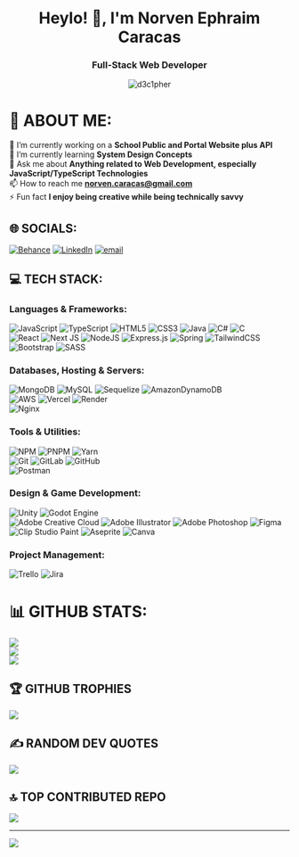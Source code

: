 <h1 align="center">Heylo! 👋, I'm Norven Ephraim Caracas</h1>
<h3 align="center">Full-Stack Web Developer</h3>

<p align="center"> <img src="https://komarev.com/ghpvc/?username=d3c1pher&label=Profile%20views&color=0e75b6&style=flat" alt="d3c1pher" /> </p>

# 💫 ABOUT ME:
🔭 I’m currently working on a **School Public and Portal Website plus API**<br>🌱 I’m currently learning **System Design Concepts**<br>💬 Ask me about **Anything related to Web Development, especially JavaScript/TypeScript Technologies**<br>📫 How to reach me **norven.caracas@gmail.com**<br>⚡ Fun fact **I enjoy being creative while being technically savvy**

## 🌐 SOCIALS:
[![Behance](https://img.shields.io/badge/Behance-1769ff?logo=behance&logoColor=white)](https://behance.net/https://www.behance.net/d3c1pher) [![LinkedIn](https://img.shields.io/badge/LinkedIn-%230077B5.svg?logo=linkedin&logoColor=white)](https://linkedin.com/in/https://www.linkedin.com/in/norven-ephraim-caracas-03432915a/) [![email](https://img.shields.io/badge/Email-D14836?logo=gmail&logoColor=white)](mailto:norven.caracas@gmail.com) 

## 💻 TECH STACK:
### **Languages & Frameworks:**
![JavaScript](https://img.shields.io/badge/javascript-%23323330.svg?style=for-the-badge&logo=javascript&logoColor=%23F7DF1E) ![TypeScript](https://img.shields.io/badge/typescript-%23007ACC.svg?style=for-the-badge&logo=typescript&logoColor=white) ![HTML5](https://img.shields.io/badge/html5-%23E34F26.svg?style=for-the-badge&logo=html5&logoColor=white) ![CSS3](https://img.shields.io/badge/css3-%231572B6.svg?style=for-the-badge&logo=css3&logoColor=white) ![Java](https://img.shields.io/badge/java-%23ED8B00.svg?style=for-the-badge&logo=openjdk&logoColor=white) ![C#](https://img.shields.io/badge/c%23-%23239120.svg?style=for-the-badge&logo=csharp&logoColor=white) ![C](https://img.shields.io/badge/c-%2300599C.svg?style=for-the-badge&logo=c&logoColor=white)<br> 
![React](https://img.shields.io/badge/react-%2320232a.svg?style=for-the-badge&logo=react&logoColor=%2361DAFB) ![Next JS](https://img.shields.io/badge/Next-black?style=for-the-badge&logo=next.js&logoColor=white) ![NodeJS](https://img.shields.io/badge/node.js-6DA55F?style=for-the-badge&logo=node.js&logoColor=white) ![Express.js](https://img.shields.io/badge/express.js-%23404d59.svg?style=for-the-badge&logo=express&logoColor=%2361DAFB) ![Spring](https://img.shields.io/badge/spring-%236DB33F.svg?style=for-the-badge&logo=spring&logoColor=white) ![TailwindCSS](https://img.shields.io/badge/tailwindcss-%2338B2AC.svg?style=for-the-badge&logo=tailwind-css&logoColor=white) ![Bootstrap](https://img.shields.io/badge/bootstrap-%238511FA.svg?style=for-the-badge&logo=bootstrap&logoColor=white) ![SASS](https://img.shields.io/badge/SASS-hotpink.svg?style=for-the-badge&logo=SASS&logoColor=white)
### **Databases, Hosting & Servers:**
![MongoDB](https://img.shields.io/badge/MongoDB-%234ea94b.svg?style=for-the-badge&logo=mongodb&logoColor=white) ![MySQL](https://img.shields.io/badge/mysql-4479A1.svg?style=for-the-badge&logo=mysql&logoColor=white) ![Sequelize](https://img.shields.io/badge/Sequelize-52B0E7?style=for-the-badge&logo=Sequelize&logoColor=white) ![AmazonDynamoDB](https://img.shields.io/badge/Amazon%20DynamoDB-4053D6?style=for-the-badge&logo=Amazon%20DynamoDB&logoColor=white)<br>
![AWS](https://img.shields.io/badge/AWS-%23FF9900.svg?style=for-the-badge&logo=amazon-aws&logoColor=white) ![Vercel](https://img.shields.io/badge/vercel-%23000000.svg?style=for-the-badge&logo=vercel&logoColor=white) ![Render](https://img.shields.io/badge/Render-%46E3B7.svg?style=for-the-badge&logo=render&logoColor=white) <br>
![Nginx](https://img.shields.io/badge/nginx-%23009639.svg?style=for-the-badge&logo=nginx&logoColor=white) 
### **Tools & Utilities:**
![NPM](https://img.shields.io/badge/NPM-%23CB3837.svg?style=for-the-badge&logo=npm&logoColor=white) ![PNPM](https://img.shields.io/badge/pnpm-%234a4a4a.svg?style=for-the-badge&logo=pnpm&logoColor=f69220) ![Yarn](https://img.shields.io/badge/yarn-%232C8EBB.svg?style=for-the-badge&logo=yarn&logoColor=white)<br>
![Git](https://img.shields.io/badge/git-%23F05033.svg?style=for-the-badge&logo=git&logoColor=white) ![GitLab](https://img.shields.io/badge/gitlab-%23181717.svg?style=for-the-badge&logo=gitlab&logoColor=white) ![GitHub](https://img.shields.io/badge/github-%23121011.svg?style=for-the-badge&logo=github&logoColor=white)<br> 
![Postman](https://img.shields.io/badge/Postman-FF6C37?style=for-the-badge&logo=postman&logoColor=white)
### **Design & Game Development:**
![Unity](https://img.shields.io/badge/unity-%23000000.svg?style=for-the-badge&logo=unity&logoColor=white) ![Godot Engine](https://img.shields.io/badge/GODOT-%23FFFFFF.svg?style=for-the-badge&logo=godot-engine) <br>
![Adobe Creative Cloud](https://img.shields.io/badge/Adobe%20Creative%20Cloud-DA1F26.svg?style=for-the-badge&logo=Adobe%20Creative%20Cloud&logoColor=white) ![Adobe Illustrator](https://img.shields.io/badge/adobe%20illustrator-%23FF9A00.svg?style=for-the-badge&logo=adobe%20illustrator&logoColor=white) ![Adobe Photoshop](https://img.shields.io/badge/adobe%20photoshop-%2331A8FF.svg?style=for-the-badge&logo=adobe%20photoshop&logoColor=white) ![Figma](https://img.shields.io/badge/figma-%23F24E1E.svg?style=for-the-badge&logo=figma&logoColor=white0) ![Clip Studio Paint](https://img.shields.io/badge/ClipStudioPaint-%23CFD3D3.svg?style=for-the-badge&logo=ClipStudioPaint&logoColor=white) ![Aseprite](https://img.shields.io/badge/Aseprite-FFFFFF?style=for-the-badge&logo=Aseprite&logoColor=#7D929E) ![Canva](https://img.shields.io/badge/Canva-%2300C4CC.svg?style=for-the-badge&logo=Canva&logoColor=white)
### **Project Management:**
![Trello](https://img.shields.io/badge/Trello-%23026AA7.svg?style=for-the-badge&logo=Trello&logoColor=white) ![Jira](https://img.shields.io/badge/jira-%230A0FFF.svg?style=for-the-badge&logo=jira&logoColor=white)

# 📊 GITHUB STATS:
![](https://github-readme-stats.vercel.app/api?username=D3c1pher&theme=dracula&hide_border=false&include_all_commits=true&count_private=true)<br/>
![](https://nirzak-streak-stats.vercel.app/?user=D3c1pher&theme=dracula&hide_border=false)<br/>
![](https://github-readme-stats.vercel.app/api/top-langs/?username=D3c1pher&theme=dracula&hide_border=false&include_all_commits=true&count_private=true&layout=compact)

## 🏆 GITHUB TROPHIES
![](https://github-profile-trophy.vercel.app/?username=D3c1pher&theme=dracula&no-frame=false&no-bg=false&margin-w=4)

## ✍️ RANDOM DEV QUOTES
![](https://quotes-github-readme.vercel.app/api?type=horizontal&theme=radical)

## 🔝 TOP CONTRIBUTED REPO
![](https://github-contributor-stats.vercel.app/api?username=D3c1pher&limit=5&theme=dracula&combine_all_yearly_contributions=true)

---
[![](https://visitcount.itsvg.in/api?id=D3c1pher&icon=0&color=10)](https://visitcount.itsvg.in)

